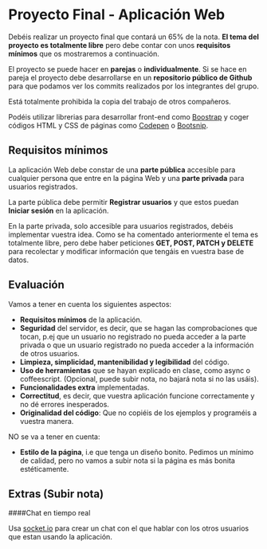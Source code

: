 # Proyecto Final - Aplicación Web


Debéis realizar un proyecto final que contará un 65% de la nota. **El tema del proyecto es totalmente libre** pero debe contar con unos **requisitos mínimos** que os mostraremos a continuación.

El proyecto se puede hacer en **parejas** o **individualmente**. Si se hace en pareja el proyecto debe desarrollarse en un **repositorio público de Github** para que podamos ver los commits realizados por los integrantes del grupo.

Está totalmente prohibida la copia del trabajo de otros compañeros.

Podéis utilizar librerias para desarrollar front-end como [Boostrap](http://getbootstrap.com/) y coger códigos HTML y CSS de páginas como [Codepen](https://codepen.io/) o [Bootsnip](http://bootsnipp.com/).

## Requisitos mínimos

La aplicación Web debe constar de una **parte pública** accesible para cualquier persona que entre en la página Web y una **parte privada** para usuarios registrados. 

La parte pública debe permitir **Registrar usuarios** y que estos puedan **Iniciar sesión** en la aplicación. 

En la parte privada, solo accesible para usuarios registrados, debéis implementar vuestra idea. Como se ha comentado anteriormente el tema es totalmente libre, pero debe haber peticiones **GET, POST, PATCH y DELETE** para recolectar y modificar información que tengáis en vuestra base de datos. 

## Evaluación

Vamos a tener en cuenta los siguientes aspectos:

* **Requisitos mínimos** de la aplicación.
* **Seguridad** del servidor, es decir, que se hagan las comprobaciones que tocan, p.ej que un usuario no registrado no pueda acceder a la parte privada o que un usuario registrado no pueda acceder a la información de otros usuarios.
* **Limpieza, simplicidad, mantenibilidad y legibilidad** del código.
* **Uso de herramientas** que se hayan explicado en clase, como async o coffeescript. (Opcional, puede subir nota, no bajará nota si no las usáis).
* **Funcionalidades extra** implementadas.
* **Correctitud**, es decir, que vuestra aplicación funcione correctamente y no dé errores inesperados.
* **Originalidad del código**: Que no copiéis de los ejemplos y programéis a vuestra manera.

NO se va a tener en cuenta:

* **Estilo de la página**, i.e que tenga un diseño bonito. Pedimos un mínimo de calidad, pero no vamos a subir nota
  si la página es más bonita estéticamente.

## Extras (Subir nota)


####Chat en tiempo real 

Usa [socket.io](http://socket.io/) para crear un chat con el que hablar con los otros usuarios que estan usando la aplicación.
